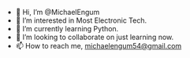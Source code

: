 - 👋 Hi, I’m @MichaelEngum
- 👀 I’m interested in Most Electronic Tech.
- 🌱 I’m currently learning Python.
- 💞️ I’m looking to collaborate on just learning now.
- 📫 How to reach me, michaelengum54@gmail.com

<!---
MichaelEngum/MichaelEngum is a ✨ special ✨ repository because its `README.md` (this file) appears on your GitHub profile.
You can click the Preview link to take a look at your changes.
--->
